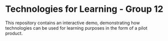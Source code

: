 # Technologies for Learning - Group 12

This repository contains an interactive demo, demonstrating how technologies
can be used for learning purposes in the form of a pilot product.
